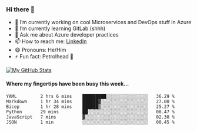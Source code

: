 ### Hi there 👋

- 🔭 I’m currently working on cool Microservices and DevOps stuff in Azure
- 🌱 I’m currently learning GitLab (shhh)
- 💬 Ask me about Azure developer practices
- 📫 How to reach me: [LinkedIn](https://www.linkedin.com/in/gordonbyers/)
- 😄 Pronouns: He/Him 
- ⚡ Fun fact: Petrolhead 🚙

[![My GitHub Stats](https://github-readme-stats.vercel.app/api/?username=gordonby&count_private=true&theme=tokyonight&showicons=true)]()
<!--[![My GitHub Language Stats](https://github-readme-stats.vercel.app/api/top-langs/?username=gordonby&langs_count=5&theme=tokyonight)]()-->

#### Where my fingertips have been busy this week... 
<!--START_SECTION:waka-->

```text
YAML         2 hrs 6 mins    █████████░░░░░░░░░░░░░░░░   36.29 %
Markdown     1 hr 34 mins    ██████▓░░░░░░░░░░░░░░░░░░   27.00 %
Bicep        1 hr 28 mins    ██████▒░░░░░░░░░░░░░░░░░░   25.27 %
Python       29 mins         ██░░░░░░░░░░░░░░░░░░░░░░░   08.47 %
JavaScript   7 mins          ▓░░░░░░░░░░░░░░░░░░░░░░░░   02.30 %
JSON         1 min           ░░░░░░░░░░░░░░░░░░░░░░░░░   00.45 %
```

<!--END_SECTION:waka-->
